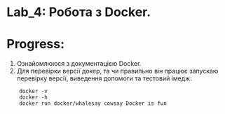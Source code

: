 # Lab_4: Робота з Docker.

# Progress:
1. Ознайомлююся з документацією Docker.
2. Для перевірки версії докер, та чи правильно він працює запускаю перевірку версії, виведення допомоги та тестовий імедж:
```
 	docker -v
 	docker -h
	docker run docker/whalesay cowsay Docker is fun
```
 
